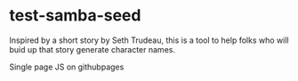 # test-samba-seed
Inspired by a short story by Seth Trudeau, this is a tool to help folks who will buid up that story generate character names. 

Single page JS on githubpages
